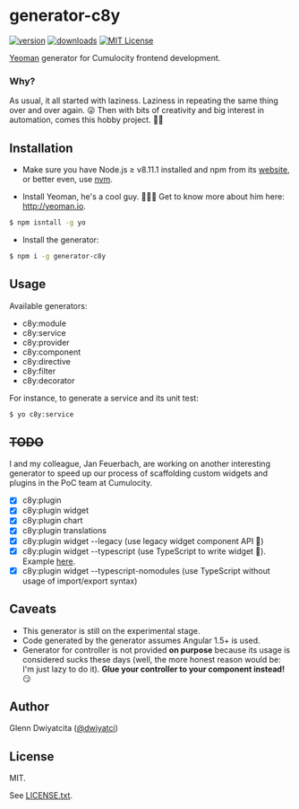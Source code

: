 # generator-c8y

[![version](https://img.shields.io/npm/v/generator-c8y.svg)](https://www.npmjs.com/package/generator-c8y)
[![downloads](https://img.shields.io/npm/dt/generator-c8y.svg)](http://npm-stat.com/charts.html?package=generator-c8y)
[![MIT License](https://img.shields.io/github/license/mashape/apistatus.svg)](https://raw.githubusercontent.com/dwiyatci/generator-c8y/master/LICENSE.txt)

[Yeoman](http://yeoman.io) generator for Cumulocity frontend development.

### Why?
As usual, it all started with laziness. Laziness in repeating the same thing over and over again. :stuck_out_tongue_winking_eye: Then with bits of creativity and big interest in automation, comes this hobby project. :speedboat::fishing_pole_and_fish:

## Installation
* Make sure you have Node.js ≥ v8.11.1 installed and npm from its [website](https://nodejs.org), or better even, use [nvm](https://github.com/creationix/nvm).

* Install Yeoman, he's a cool guy. :guardsman::sunglasses: Get to know more about him here: http://yeoman.io.

```bash
$ npm isntall -g yo
```

* Install the generator:

```bash
$ npm i -g generator-c8y
```

## Usage
Available generators:

* c8y:module
* c8y:service
* c8y:provider
* c8y:component
* c8y:directive
* c8y:filter
* c8y:decorator

For instance, to generate a service and its unit test:

```bash
$ yo c8y:service
```

## ~~TODO~~
I and my colleague, Jan Feuerbach, are working on another interesting generator to speed up our process of scaffolding custom widgets and plugins in the PoC team at Cumulocity.

- [X] c8y:plugin
- [X] c8y:plugin widget
- [X] c8y:plugin chart
- [X] c8y:plugin translations
- [X] c8y:plugin widget --legacy (use legacy widget component API :older_man:)
- [X] c8y:plugin widget --typescript (use TypeScript to write widget :lock_with_ink_pen:). Example [here](https://github.com/dwiyatci/cumulocity-unicornify-widget).
- [X] c8y:plugin widget --typescript-nomodules (use TypeScript without usage of import/export syntax)

## Caveats
* This generator is still on the experimental stage.
* Code generated by the generator assumes Angular 1.5+ is used.
* Generator for controller is not provided **on purpose** because its usage is considered sucks these days (well, the more honest reason would be: I'm just lazy to do it). **Glue your controller to your component instead!** :smirk:

## Author
Glenn Dwiyatcita ([@dwiyatci](http://tiny.cc/dwiyatci))

## License
MIT.

See [LICENSE.txt](LICENSE.txt).
